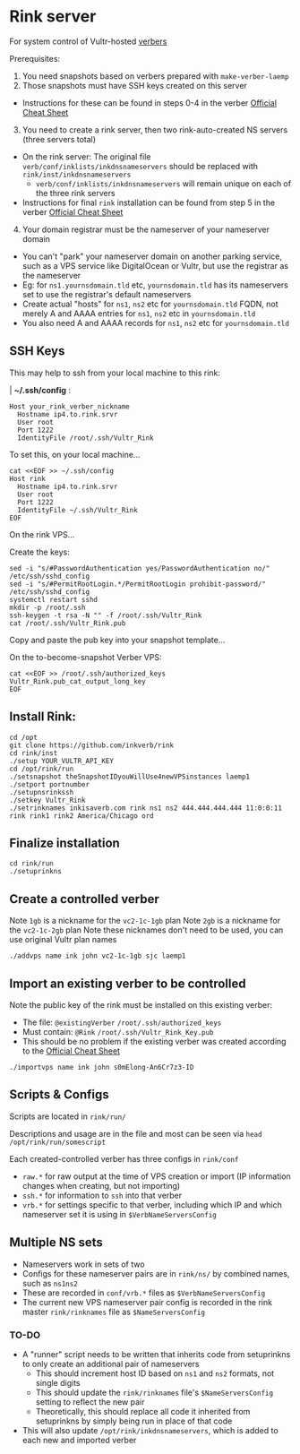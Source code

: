 # Rink server
For system control of Vultr-hosted [verbers](https://github.com/inkverb/verb)

Prerequisites:
1. You need snapshots based on verbers prepared with `make-verber-laemp`
2. Those snapshots must have SSH keys created on this server
  - Instructions for these can be found in steps 0-4 in the verber [Official Cheat Sheet](https://github.com/inkVerb/verb/blob/main/dev/official-cheat-sheet.md)
3. You need to create a rink server, then two rink-auto-created NS servers (three servers total)
  - On the rink server: The original file `verb/conf/inklists/inkdnsnameservers` should be replaced with `rink/inst/inkdnsnameservers`
    - `verb/conf/inklists/inkdnsnameservers` will remain unique on each of the three rink servers
  - Instructions for final `rink` installation can be found from step 5 in the verber [Official Cheat Sheet](https://github.com/inkVerb/verb/blob/main/dev/official-cheat-sheet.md)
4. Your domain registrar must be the nameserver of your nameserver domain
  - You can't "park" your nameserver domain on another parking service, such as a VPS service like DigitalOcean or Vultr, but use the registrar as the nameserver
  - Eg: for `ns1.yournsdomain.tld` etc, `yournsdomain.tld` has its nameservers set to use the registrar's default nameservers
  - Create actual "hosts" for `ns1`, `ns2` etc for `yournsdomain.tld` FQDN, not merely A and AAAA entries for `ns1`, `ns2` etc in `yournsdomain.tld`
  - You also need A and AAAA records for `ns1`, `ns2` etc for `yournsdomain.tld`

## SSH Keys

This may help to ssh from your local machine to this rink:

| **~/.ssh/config** :

```console
Host your_rink_verber_nickname
  Hostname ip4.to.rink.srvr
  User root
  Port 1222
  IdentityFile /root/.ssh/Vultr_Rink
```

To set this, on your local machine...

```console
cat <<EOF >> ~/.ssh/config
Host rink
  Hostname ip4.to.rink.srvr
  User root
  Port 1222
  IdentityFile ~/.ssh/Vultr_Rink
EOF
```

On the rink VPS...

Create the keys:

```console --noconfirm
sed -i "s/#PasswordAuthentication yes/PasswordAuthentication no/" /etc/ssh/sshd_config
sed -i "s/#PermitRootLogin.*/PermitRootLogin prohibit-password/" /etc/ssh/sshd_config
systemctl restart sshd
mkdir -p /root/.ssh
ssh-keygen -t rsa -N "" -f /root/.ssh/Vultr_Rink
cat /root/.ssh/Vultr_Rink.pub
```

Copy and paste the pub key into your snapshot template...

On the to-become-snapshot Verber VPS:

```console
cat <<EOF >> /root/.ssh/authorized_keys
Vultr_Rink.pub_cat_output_long_key
EOF
```

## Install Rink:

```console
cd /opt
git clone https://github.com/inkverb/rink
cd rink/inst
./setup YOUR_VULTR_API_KEY
cd /opt/rink/run
./setsnapshot theSnapshotIDyouWillUse4newVPSinstances laemp1
./setport portnumber
./setupnsrinkssh
./setkey Vultr_Rink
./setrinknames inkisaverb.com rink ns1 ns2 444.444.444.444 11:0:0:11 rink rink1 rink2 America/Chicago ord
```

## Finalize installation
```
cd rink/run
./setuprinkns
```

## Create a controlled verber
Note `1gb` is a nickname for the `vc2-1c-1gb` plan
Note `2gb` is a nickname for the `vc2-1c-2gb` plan
Note these nicknames don't need to be used, you can use original Vultr plan names
```console
./addvps name ink john vc2-1c-1gb sjc laemp1
```

## Import an existing verber to be controlled
Note the public key of the rink must be installed on this existing verber:
- The file: `@existingVerber` `/root/.ssh/authorized_keys`
- Must contain: `@Rink` `/root/.ssh/Vultr_Rink_Key.pub`
- This should be no problem if the existing verber was created according to the [Official Cheat Sheet](https://github.com/inkVerb/verb/blob/main/dev/official-cheat-sheet.md)
```console
./importvps name ink john s0mElong-An6Cr7z3-ID
```

## Scripts & Configs

Scripts are located in `rink/run/`

Descriptions and usage are in the file and most can be seen via `head /opt/rink/run/somescript`

Each created-controlled verber has three configs in `rink/conf`

- `raw.*` for raw output at the time of VPS creation or import (IP information changes when creating, but not importing)
- `ssh.*` for information to `ssh` into that verber
- `vrb.*` for settings specific to that verber, including which IP and which nameserver set it is using in `$VerbNameServersConfig`

## Multiple NS sets
- Nameservers work in sets of two
- Configs for these nameserver pairs are in `rink/ns/` by combined names, such as `ns1ns2`
- These are recorded in `conf/vrb.*` files as `$VerbNameServersConfig`
- The current new VPS nameserver pair config is recorded in the rink master `rink/rinknames` file as `$NameServersConfig`

### TO-DO
- A "runner" script needs to be written that inherits code from setuprinkns to only create an additional pair of nameservers
  - This should increment host ID based on `ns1` and `ns2` formats, not single digits
  - This should update the `rink/rinknames` file's `$NameServersConfig` setting to reflect the new pair
  - Theoretically, this should replace all code it inherited from setuprinkns by simply being run in place of that code
- This will also update `/opt/rink/inkdnsnameservers`, which is added to each new and imported verber